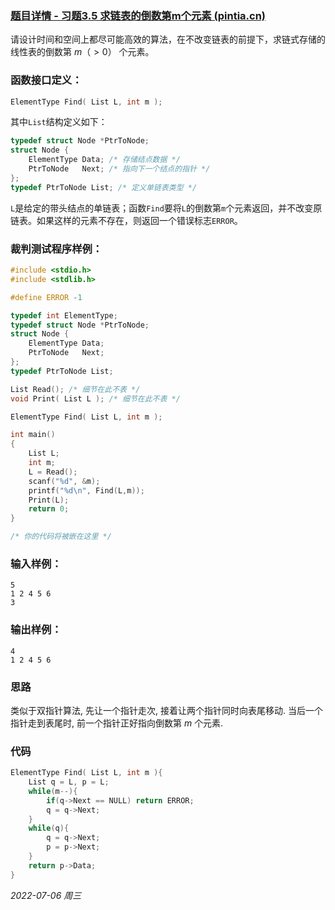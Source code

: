 ### [题目详情 - 习题3.5 求链表的倒数第m个元素 (pintia.cn)](https://pintia.cn/problem-sets/434/problems/966235055998885888)

请设计时间和空间上都尽可能高效的算法，在不改变链表的前提下，求链式存储的线性表的倒数第 $m（>0）$ 个元素。

### 函数接口定义：

```c++
ElementType Find( List L, int m );
```

其中`List`结构定义如下：

```c++
typedef struct Node *PtrToNode;
struct Node {
    ElementType Data; /* 存储结点数据 */
    PtrToNode   Next; /* 指向下一个结点的指针 */
};
typedef PtrToNode List; /* 定义单链表类型 */
```

`L`是给定的带头结点的单链表；函数`Find`要将`L`的倒数第`m`个元素返回，并不改变原链表。如果这样的元素不存在，则返回一个错误标志`ERROR`。

### 裁判测试程序样例：

```c++
#include <stdio.h>
#include <stdlib.h>

#define ERROR -1

typedef int ElementType;
typedef struct Node *PtrToNode;
struct Node {
    ElementType Data;
    PtrToNode   Next;
};
typedef PtrToNode List;

List Read(); /* 细节在此不表 */
void Print( List L ); /* 细节在此不表 */

ElementType Find( List L, int m );

int main()
{
    List L;
    int m;
    L = Read();
    scanf("%d", &m);
    printf("%d\n", Find(L,m));
    Print(L);
    return 0;
}

/* 你的代码将被嵌在这里 */
```

### 输入样例：

```in
5
1 2 4 5 6
3
```

### 输出样例：

```out
4
1 2 4 5 6 
```

### 思路

类似于双指针算法, 先让一个指针走次, 接着让两个指针同时向表尾移动. 当后一个指针走到表尾时, 前一个指针正好指向倒数第 $m$ 个元素.

### 代码

```cpp
ElementType Find( List L, int m ){
    List q = L, p = L;
    while(m--){
        if(q->Next == NULL) return ERROR;
        q = q->Next;
    }
    while(q){
        q = q->Next;
        p = p->Next;
    }
    return p->Data;
}
```


*2022-07-06 周三*